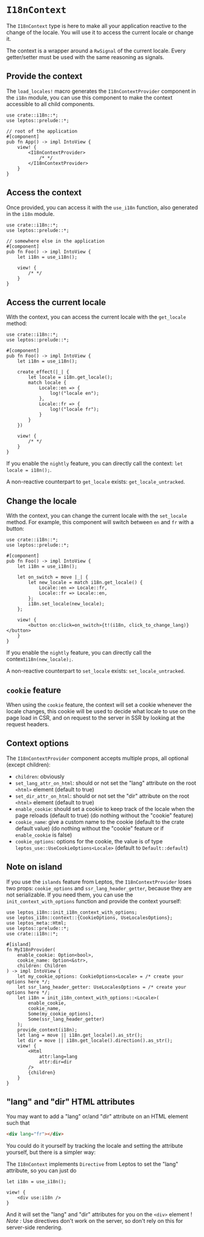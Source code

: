 # `I18nContext`

The `I18nContext` type is here to make all your application reactive to the change of the locale. You will use it to access the current locale or change it.

The context is a wrapper around a `RwSignal` of the current locale. Every getter/setter must be used with the same reasoning as signals.

## Provide the context

The `load_locales!` macro generates the `I18nContextProvider` component in the `i18n` module,
you can use this component to make the context accessible to all child components.

```rust,ignore
use crate::i18n::*;
use leptos::prelude::*;

// root of the application
#[component]
pub fn App() -> impl IntoView {
    view! {
        <I18nContextProvider>
            /* */
        </I18nContextProvider>
    }
}
```

## Access the context

Once provided, you can access it with the `use_i18n` function, also generated in the `i18n` module.

```rust,ignore
use crate::i18n::*;
use leptos::prelude::*;

// somewhere else in the application
#[component]
pub fn Foo() -> impl IntoView {
    let i18n = use_i18n();

    view! {
        /* */
    }
}
```

## Access the current locale

With the context, you can access the current locale with the `get_locale` method:

```rust,ignore
use crate::i18n::*;
use leptos::prelude::*;

#[component]
pub fn Foo() -> impl IntoView {
    let i18n = use_i18n();

    create_effect(|_| {
        let locale = i18n.get_locale();
        match locale {
            Locale::en => {
                log!("locale en");
            },
            Locale::fr => {
                log!("locale fr");
            }
        }
    })

    view! {
        /* */
    }
}
```

If you enable the `nightly` feature, you can directly call the context: `let locale = i18n();`.

A non-reactive counterpart to `get_locale` exists: `get_locale_untracked`.

## Change the locale

With the context, you can change the current locale with the `set_locale` method. For example, this component will switch between `en` and `fr` with a button:

```rust,ignore
use crate::i18n::*;
use leptos::prelude::*;

#[component]
pub fn Foo() -> impl IntoView {
    let i18n = use_i18n();

    let on_switch = move |_| {
        let new_locale = match i18n.get_locale() {
            Locale::en => Locale::fr,
            Locale::fr => Locale::en,
        };
        i18n.set_locale(new_locale);
    };

    view! {
        <button on:click=on_switch>{t!(i18n, click_to_change_lang)}</button>
    }
}
```

If you enable the `nightly` feature, you can directly call the context`i18n(new_locale);`.

A non-reactive counterpart to `set_locale` exists: `set_locale_untracked`.

## `cookie` feature

When using the `cookie` feature, the context will set a cookie whenever the locale changes,
this cookie will be used to decide what locale to use on the page load in CSR,
and on request to the server in SSR by looking at the request headers.

## Context options

The `I18nContextProvider` component accepts multiple props, all optional (except children):

- `children`: obviously
- `set_lang_attr_on_html`: should or not set the "lang" attribute on the root `<html>` element (default to true)
- `set_dir_attr_on_html`: should or not set the "dir" attribute on the root `<html>` element (default to true)
- `enable_cookie`: should set a cookie to keep track of the locale when the page reloads (default to true) (do nothing without the "cookie" feature)
- `cookie_name`: give a custom name to the cookie (default to the crate default value) (do nothing without the "cookie" feature or if `enable_cookie` is false)
- `cookie_options`: options for the cookie, the value is of type `leptos_use::UseCookieOptions<Locale>` (default to `Default::default`)

## Note on island

If you use the `islands` feature from Leptos, the `I18nContextProvider` loses two props: `cookie_options` and `ssr_lang_header_getter`, because they are not serializable. If you need them, you can use the `init_context_with_options` function and provide the context yourself:

```rust,ignore
use leptos_i18n::init_i18n_context_with_options;
use leptos_i18n::context::{CookieOptions, UseLocalesOptions};
use leptos_meta::Html;
use leptos::prelude::*;
use crate::i18n::*;

#[island]
fn MyI18nProvider(
    enable_cookie: Option<bool>,
    cookie_name: Option<&str>,
    children: Children
) -> impl IntoView {
    let my_cookie_options: CookieOptions<Locale> = /* create your options here */;
    let ssr_lang_header_getter: UseLocalesOptions = /* create your options here */;
    let i18n = init_i18n_context_with_options::<Locale>(
        enable_cookie,
        cookie_name,
        Some(my_cookie_options),
        Some(ssr_lang_header_getter)
    );
    provide_context(i18n);
    let lang = move || i18n.get_locale().as_str();
    let dir = move || i18n.get_locale().direction().as_str();
    view! {
        <Html
            attr:lang=lang
            attr:dir=dir
        />
        {children}
    }
}
```

## "lang" and "dir" HTML attributes

You may want to add a "lang" or/and "dir" attribute on an HTML element such that

```html
<div lang="fr"></div>
```

You could do it yourself by tracking the locale and setting the attribute yourself, but there is a simpler way:

The `I18nContext` implements `Directive` from Leptos to set the "lang" attribute, so you can just do

```rust,ignore
let i18n = use_i18n();

view! {
    <div use:i18n />
}
```

And it will set the "lang" and "dir" attributes for you on the `<div>` element !
_Note :_ Use directives don't work on the server, so don't rely on this for server-side rendering.
